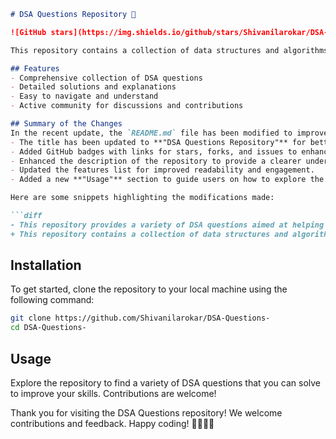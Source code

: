 ```markdown
# DSA Questions Repository 🌟

![GitHub stars](https://img.shields.io/github/stars/Shivanilarokar/DSA-Questions-?style=social) ![GitHub forks](https://img.shields.io/github/forks/Shivanilarokar/DSA-Questions-?style=social) ![GitHub issues](https://img.shields.io/github/issues/Shivanilarokar/DSA-Questions-)

This repository contains a collection of data structures and algorithms (DSA) questions designed to help you enhance your coding skills. Whether you are preparing for interviews or simply want to improve your problem-solving abilities, this repository serves as a valuable resource.

## Features
- Comprehensive collection of DSA questions
- Detailed solutions and explanations
- Easy to navigate and understand
- Active community for discussions and contributions

## Summary of the Changes
In the recent update, the `README.md` file has been modified to improve clarity and structure. The following changes were made:
- The title has been updated to **"DSA Questions Repository"** for better clarity.
- Added GitHub badges with links for stars, forks, and issues to enhance visibility.
- Enhanced the description of the repository to provide a clearer understanding of its purpose.
- Updated the features list for improved readability and engagement.
- Added a new **"Usage"** section to guide users on how to explore the repository effectively.

Here are some snippets highlighting the modifications made:

```diff
- This repository provides a variety of DSA questions aimed at helping you improve your data structures and algorithms skills.
+ This repository contains a collection of data structures and algorithms (DSA) questions designed to help you enhance your coding skills.
```

## Installation
To get started, clone the repository to your local machine using the following command:

```bash
git clone https://github.com/Shivanilarokar/DSA-Questions-
cd DSA-Questions-
```

## Usage
Explore the repository to find a variety of DSA questions that you can solve to improve your skills. Contributions are welcome!

Thank you for visiting the DSA Questions repository! We welcome contributions and feedback. Happy coding! 👩‍💻👨‍💻
```